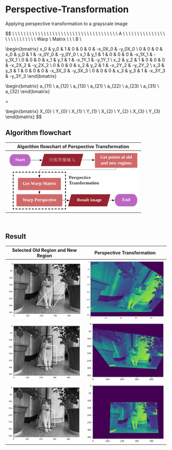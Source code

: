 # Perspective-Transformation
 Applying perspective transformation to a grayscale image


$$
\ \ \ \ \ \ \ \ \ \ \ \ \ \ \ \ \ \ \ \ \ \ \ \ \ \ \ \ \ \ \ \ \ \ \ \ \  A \ \ \ \ \ \ \ \ \ \ \ \ \ \ \ \ \ \ \ \ \ \ \ \ \ \ Warp \ Matrix \ \ \ B \\

\begin{bmatrix}
x_0 & y_0 & 1 & 0 & 0 & 0 & -x_0X_0 & -y_0X_0 \\
0 & 0 & 0 & x_0 & y_0 & 1 & -x_0Y_0 & -y_0Y_0 \\
x_1 & y_1 & 1 & 0 & 0 & 0 & -x_1X_1 & -y_1X_1 \\
0 & 0 & 0 & x_1 & y_1 & 1 & -x_1Y_1 & -y_1Y_1 \\
x_2 & y_2 & 1 & 0 & 0 & 0 & -x_2X_2 & -y_2X_2 \\
0 & 0 & 0 & x_2 & y_2 & 1 & -x_2Y_2 & -y_2Y_2 \\
x_3 & y_3 & 1 & 0 & 0 & 0 & -x_3X_3 & -y_3X_3 \\
0 & 0 & 0 & x_3 & y_3 & 1 & -x_3Y_3 & -y_3Y_3 
\end{bmatrix} 

\begin{bmatrix}
a_{11} \\
a_{12} \\
a_{13} \\
a_{21} \\
a_{22} \\
a_{23} \\
a_{31} \\
a_{32} 
\end{bmatrix} 

=

\begin{bmatrix}
X_{0} \\
Y_{0} \\
X_{1} \\
Y_{1} \\
X_{2} \\
Y_{2} \\
X_{3} \\
Y_{3} 
\end{bmatrix}
$$
<br>

## Algorithm flowchart

| Algorithm flowchart of Perspective Transformation            |
| :------------------------------------------------------------: |
| <img src="README/flowchart.png" alt="flowchart" style="zoom: 40%;" /> |



<br>

## Result

| Selected Old Region and New Region                           | Perspective Transformation                                   |
| :------------------------------------------------------------: | :------------------------------------------------------------: |
| ![perspective-trans-point-selection](README/perspective-trans-point-selection.png) | <img src="README/perspective-trans-output.png" alt="perspective-trans-output" style="zoom:67%;" /> |
| ![perspective-trans-point-selection2](README/perspective-trans-point-selection2.png) | ![perspective-trans-output2](README/perspective-trans-output2.png) |
| ![perspective-trans-point-selection3](README/perspective-trans-point-selection3.png) | ![perspective-trans-output3](README/perspective-trans-output3.png) |



<br>

